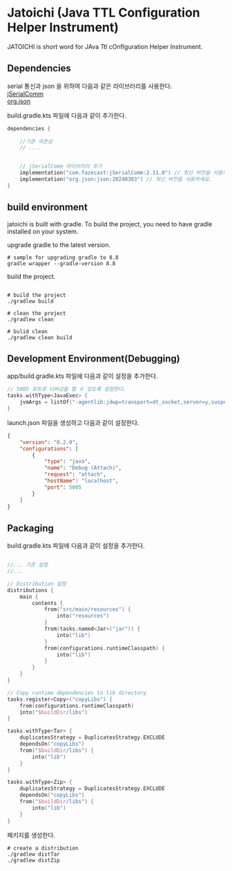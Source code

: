 # Jatoichi (Java TTL Configuration Helper Instrument)

JATOICHI is short word for JAva Ttl cOnfIguration Helper Instrument.   


## Dependencies

serial 통신과 json 을 위하여 다음과 같은 라이브러리를 사용한다.  
[jSerialComm](https://fazecast.github.io/jSerialComm/)  
[org.json](https://github.com/stleary/JSON-java?tab=readme-ov-file)

build.gradle.kts 파일에 다음과 같이 추가한다.  


```kotlin
dependencies {
    
    //기존 의존성 
    // ....


    // jSerialComm 라이브러리 추가
    implementation("com.fazecast:jSerialComm:2.11.0") // 최신 버전을 사용하세요.
    implementation("org.json:json:20240303") // 최신 버전을 사용하세요.
}
```

## build environment

jatoichi is built with gradle. To build the project, you need to have gradle installed on your system.  

upgrade gradle to the latest version.  

```shell
# sample for upgrading gradle to 8.8
gradle wrapper --gradle-version 8.8
```

build the project.  

```shell

# build the project
./gradlew build

# clean the project
./gradlew clean

# bulid clean
./gradlew clean build

```

## Development Environment(Debugging)

app/build.gradle.kts 파일에 다음과 같이 설정을 추가한다.    

```kotlin
// 5005 포트로 디버깅을 할 수 있도록 설정한다.  
tasks.withType<JavaExec> {
    jvmArgs = listOf("-agentlib:jdwp=transport=dt_socket,server=y,suspend=n,address=*:5005")
}

```

launch.json 파일을 생성하고 다음과 같이 설정한다.  

```json
{
    "version": "0.2.0",
    "configurations": [
        {
            "type": "java",
            "name": "Debug (Attach)",
            "request": "attach",
            "hostName": "localhost",
            "port": 5005
        }
    ]
}
```

## Packaging

build.gradle.kts 파일에 다음과 같이 설정을 추가한다.  

```kotlin

//... 기존 설정
//...

// Distribution 설정
distributions {
    main {
        contents {
            from("src/main/resources") {
                into("resources")
            }
            from(tasks.named<Jar>("jar")) {
                into("lib")
            }
            from(configurations.runtimeClasspath) {
                into("lib")
            }
        }
    }
}

// Copy runtime dependencies to lib directory
tasks.register<Copy>("copyLibs") {
    from(configurations.runtimeClasspath)
    into("$buildDir/libs")
}

tasks.withType<Tar> {
    duplicatesStrategy = DuplicatesStrategy.EXCLUDE
    dependsOn("copyLibs")
    from("$buildDir/libs") {
        into("lib")
    }
}

tasks.withType<Zip> {
    duplicatesStrategy = DuplicatesStrategy.EXCLUDE
    dependsOn("copyLibs")
    from("$buildDir/libs") {
        into("lib")
    }
}
```

패키지를 생성한다.  

```shell
# create a distribution
./gradlew distTar
./gradlew distZip
```



